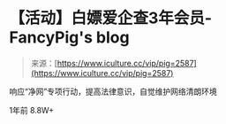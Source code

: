 <!--yml
category: 社会工程
date: 2022-11-10 10:35:14
-->

# 【活动】白嫖爱企查3年会员-FancyPig's blog

> 来源：[https://www.iculture.cc/vip/pig=2587](https://www.iculture.cc/vip/pig=2587)

响应“净网”专项行动，提高法律意识，自觉维护网络清朗环境

<item>1年前</item> <item class="pull-right">8.8W+</item>